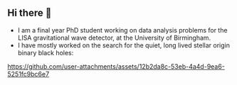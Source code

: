 ## Hi there 👋

- I am a final year PhD student working on data analysis problems for the LISA gravitational wave detector, at the University of Birmingham.
- I have mostly worked on the search for the quiet, long lived stellar origin binary black holes:

https://github.com/user-attachments/assets/12b2da8c-53eb-4a4d-9ea6-5251fc9bc6e7

<!--
**dig07/dig07** is a ✨ _special_ ✨ repository because its `README.md` (this file) appears on your GitHub profile.

Here are some ideas to get you started:

- 🔭 I’m currently working on ...
- 🌱 I’m currently learning ...
- 👯 I’m looking to collaborate on ...
- 🤔 I’m looking for help with ...
- 💬 Ask me about ...
- 📫 How to reach me: ...
- 😄 Pronouns: ...
- ⚡ Fun fact: ...
-->
